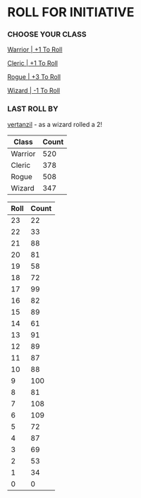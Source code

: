 # ROLL FOR INITIATIVE
### CHOOSE YOUR CLASS

[Warrior | +1 To Roll](https://github.com/benjaminsampica/benjaminsampica/issues/new?title=roll%7Cwarrior&body=Just+click+%27Submit+new+issue%27.)

[Cleric | +1 To Roll](https://github.com/benjaminsampica/benjaminsampica/issues/new?title=roll%7Ccleric&body=Just+click+%27Submit+new+issue%27.)

[Rogue | +3 To Roll](https://github.com/benjaminsampica/benjaminsampica/issues/new?title=roll%7Crogue&body=Just+click+%27Submit+new+issue%27.)

[Wizard | -1 To Roll](https://github.com/benjaminsampica/benjaminsampica/issues/new?title=roll%7Cwizard&body=Just+click+%27Submit+new+issue%27.)
### LAST ROLL BY
[vertanzil](https://www.github.com/vertanzil) - as a wizard rolled a 2!

|Class|Count|
|-|-|
|Warrior|520|
|Cleric|378|
|Rogue|508|
|Wizard|347|

|Roll|Count|
|-|-|
|23|22
|22|33
|21|88
|20|81
|19|58
|18|72
|17|99
|16|82
|15|89
|14|61
|13|91
|12|89
|11|87
|10|88
|9|100
|8|81
|7|108
|6|109
|5|72
|4|87
|3|69
|2|53
|1|34
|0|0
